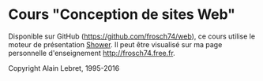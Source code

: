 # Cours "Conception de sites Web"
Disponible sur GitHub (<a href="https://github.com/frosch74/web">https://github.com/frosch74/web</a>), ce cours utilise le moteur de présentation <a href="https://github.com/shower/shower">Shower</a>. Il peut être visualisé sur ma page personnelle d'enseignement <a href="http://frosch74.free.fr">http://frosch74.free.fr</a>.

Copyright Alain Lebret, 1995-2016
